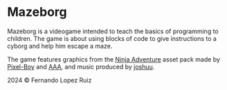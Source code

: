 # Mazeborg

Mazeborg is a videogame intended to teach the basics of programming to children.
The game is about using blocks of code to give instructions to a cyborg and help him escape a maze.


The game features graphics from the [Ninja Adventure](https://pixel-boy.itch.io/ninja-adventure-asset-pack) asset pack made by [Pixel-Boy](https://twitter.com/2Pblog1) and [AAA](https://www.instagram.com/challenger.aaa/?hl=fr), and music produced by [joshuu](https://joshuuu.itch.io/short-loopable-background-music).


2024 © Fernando Lopez Ruiz